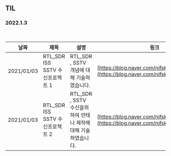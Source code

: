 ## TIL

### 2022.1.3

<br/>

| 날짜 | 제목  | 설명              | 링크     |
| ---- | ----- | ----------------- | -------- |
| 2021/01/03 | RTL_SDR ISS SSTV 수신프로젝트 1 | RTL_SDR , SSTV 개념에 대해 기술하였습니다. | [https://blog.naver.com/nifskr/222612128771](https://blog.naver.com/nifskr/222612128771) |
| 2021/01/03 | RTL_SDR ISS SSTV 수신프로젝트 2 | RTL_SDR , SSTV 수신을위하여 안테나 제작에대해 기술하였습니다.  | [https://blog.naver.com/nifskr/222612239059](https://blog.naver.com/nifskr/222612239059) |
